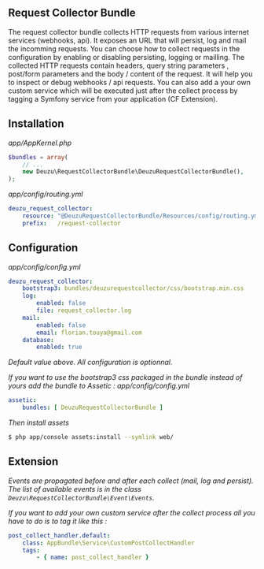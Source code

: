 Request Collector Bundle
------------------------

The request collector bundle collects HTTP requests from various internet services (webhooks, api).
It exposes an URL that will persist, log and mail the incomming requests.
You can choose how to collect requests in the configuration by enabling or disabling persisting, logging or mailling.
The collected HTTP requests contain headers, query string parameters , post/form parameters and the body / content of the request.
It will help you to inspect or debug webhooks / api requests.
You can also add a your own custom service which will be executed just after the collect process by tagging a Symfony service from your application (CF Extension).

## Installation

*app/AppKernel.php*
```php
$bundles = array(
    // ...
    new Deuzu\RequestCollectorBundle\DeuzuRequestCollectorBundle(),
);
```

*app/config/routing.yml*
```yaml
deuzu_request_collector:
    resource: "@DeuzuRequestCollectorBundle/Resources/config/routing.yml"
    prefix:   /request-collector
```


## Configuration

*app/config/config.yml*
```yaml
deuzu_request_collector:
    bootstrap3: bundles/deuzurequestcollector/css/bootstrap.min.css
    log:
        enabled: false
        file: request_collector.log
    mail:
        enabled: false
        email: florian.touya@gmail.com
    database:
        enabled: true
```

*Default value above.*
*All configuration is optionnal.*

*If you want to use the bootstrap3 css packaged in the bundle instead of yours add the bundle to Assetic :*
*app/config/config.yml*
```yaml
assetic:
    bundles: [ DeuzuRequestCollectorBundle ]
```

*Then install assets*
```bash
$ php app/console assets:install --symlink web/
```

## Extension

*Events are propagated before and after each collect (mail, log and persist).*
*The list of available events is in the class `Deuzu\RequestCollectorBundle\Event\Events`.*

*If you want to add your own custom service after the collect process all you have to do is to tag it like this :*
```yaml
post_collect_handler.default:
    class: AppBundle\Service\CustomPostCollectHandler
    tags:
        - { name: post_collect_handler }
```
